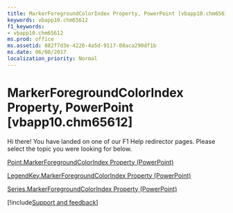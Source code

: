 ```yaml
---
title: MarkerForegroundColorIndex Property, PowerPoint [vbapp10.chm65612]
keywords: vbapp10.chm65612
f1_keywords:
- vbapp10.chm65612
ms.prod: office
ms.assetid: 882f7d3e-4220-4a5d-9117-08aca290df1b
ms.date: 06/08/2017
localization_priority: Normal
---
```



# MarkerForegroundColorIndex Property, PowerPoint [vbapp10.chm65612]

Hi there! You have landed on one of our F1 Help redirector pages. Please select the topic you were looking for below.

[Point.MarkerForegroundColorIndex Property (PowerPoint)](http://msdn.microsoft.com/library/9fb6b350-3eee-305c-dd64-6e3ac009aabc%28Office.15%29.aspx)

[LegendKey.MarkerForegroundColorIndex Property (PowerPoint)](http://msdn.microsoft.com/library/47760c8c-a791-fac5-a5cc-d91c59221026%28Office.15%29.aspx)

[Series.MarkerForegroundColorIndex Property (PowerPoint)](http://msdn.microsoft.com/library/85535a03-fb8c-fe76-9b67-ef60d51987b1%28Office.15%29.aspx)

[!include[Support and feedback](~/includes/feedback-boilerplate.md)]